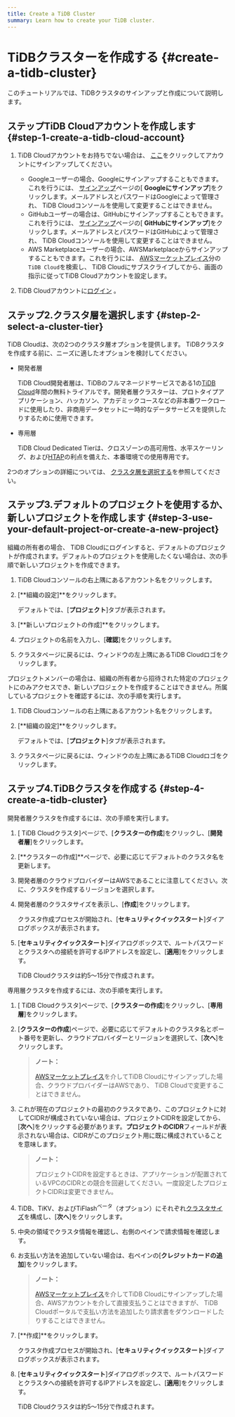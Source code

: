 ```yaml
---
title: Create a TiDB Cluster
summary: Learn how to create your TiDB cluster.
---
```


# TiDBクラスターを作成する {#create-a-tidb-cluster}

このチュートリアルでは、TiDBクラスタのサインアップと作成について説明します。

## ステップTiDB Cloudアカウントを作成します {#step-1-create-a-tidb-cloud-account}

1.  TiDB Cloudアカウントをお持ちでない場合は、 [ここ](https://tidbcloud.com/signup)をクリックしてアカウントにサインアップしてください。

    -   Googleユーザーの場合、Googleにサインアップすることもできます。これを行うには、 [サインアップ](https://tidbcloud.com/signup)ページの[ **Googleにサインアップ**]をクリックします。メールアドレスとパスワードはGoogleによって管理され、 TiDB Cloudコンソールを使用して変更することはできません。
    -   GitHubユーザーの場合は、GitHubにサインアップすることもできます。これを行うには、 [サインアップ](https://tidbcloud.com/signup)ページの[ **GitHubにサインアップ**]をクリックします。メールアドレスとパスワードはGitHubによって管理され、 TiDB Cloudコンソールを使用して変更することはできません。
    -   AWS Marketplaceユーザーの場合、AWSMarketplaceからサインアップすることもできます。これを行うには、 [AWSマーケットプレイス](https://aws.amazon.com/marketplace)分の`TiDB Cloud`を検索し、 TiDB Cloudにサブスクライブしてから、画面の指示に従ってTiDB Cloudアカウントを設定します。

2.  TiDB Cloudアカウントに[ログイン](https://tidbcloud.com/) 。

## ステップ2.クラスタ層を選択します {#step-2-select-a-cluster-tier}

TiDB Cloudは、次の2つのクラスタ層オプションを提供します。 TiDBクラスタを作成する前に、ニーズに適したオプションを検討してください。

-   開発者層

    TiDB Cloud開発者層は、TiDBのフルマネージドサービスである1の[TiDB Cloud](https://pingcap.com/products/tidbcloud)年間の無料トライアルです。開発者層クラスターは、プロトタイプアプリケーション、ハッカソン、アカデミックコースなどの非本番ワークロードに使用したり、非商用データセットに一時的なデータサービスを提供したりするために使用できます。

-   専用層

    TiDB Cloud Dedicated Tierは、クロスゾーンの高可用性、水平スケーリング、および[HTAP](https://en.wikipedia.org/wiki/Hybrid_transactional/analytical_processing)の利点を備えた、本番環境での使用専用です。

2つのオプションの詳細については、 [クラスタ層を選択する](/tidb-cloud/select-cluster-tier.md)を参照してください。

## ステップ3.デフォルトのプロジェクトを使用するか、新しいプロジェクトを作成します {#step-3-use-your-default-project-or-create-a-new-project}

組織の所有者の場合、 TiDB Cloudにログインすると、デフォルトのプロジェクトが作成されます。デフォルトのプロジェクトを使用したくない場合は、次の手順で新しいプロジェクトを作成できます。

1.  TiDB Cloudコンソールの右上隅にあるアカウント名をクリックします。

2.  [**組織の設定]**をクリックします。

    デフォルトでは、[**プロジェクト**]タブが表示されます。

3.  [**新しいプロジェクトの作成]**をクリックします。

4.  プロジェクトの名前を入力し、[**確認**]をクリックします。

5.  クラスタページに戻るには、ウィンドウの左上隅にあるTiDB Cloudロゴをクリックします。

プロジェクトメンバーの場合は、組織の所有者から招待された特定のプロジェクトにのみアクセスでき、新しいプロジェクトを作成することはできません。所属しているプロジェクトを確認するには、次の手順を実行します。

1.  TiDB Cloudコンソールの右上隅にあるアカウント名をクリックします。

2.  [**組織の設定]**をクリックします。

    デフォルトでは、[**プロジェクト**]タブが表示されます。

3.  クラスタページに戻るには、ウィンドウの左上隅にあるTiDB Cloudロゴをクリックします。

## ステップ4.TiDBクラスタを作成する {#step-4-create-a-tidb-cluster}

<SimpleTab>
<div label="Developer Tier">

開発者層クラスタを作成するには、次の手順を実行します。

1.  [ TiDB Cloudクラスタ]ページで、[**クラスターの作成**]をクリックし、[<strong>開発者層</strong>]をクリックします。

2.  [**クラスターの作成]**ページで、必要に応じてデフォルトのクラスタ名を更新します。

3.  開発者層のクラウドプロバイダーはAWSであることに注意してください。次に、クラスタを作成するリージョンを選択します。

4.  開発者層のクラスタサイズを表示し、[**作成**]をクリックします。

    クラスタ作成プロセスが開始され、[**セキュリティクイックスタート**]ダイアログボックスが表示されます。

5.  [**セキュリティクイックスタート**]ダイアログボックスで、ルートパスワードとクラスタへの接続を許可するIPアドレスを設定し、[<strong>適用</strong>]をクリックします。

    TiDB Cloudクラスタは約5〜15分で作成されます。

</div>

<div label="Dedicated Tier">

専用層クラスタを作成するには、次の手順を実行します。

1.  [ TiDB Cloudクラスタ]ページで、[**クラスターの作成**]をクリックし、[<strong>専用層</strong>]をクリックします。

2.  [**クラスターの作成**]ページで、必要に応じてデフォルトのクラスタ名とポート番号を更新し、クラウドプロバイダーとリージョンを選択して、[<strong>次へ</strong>]をクリックします。

    > **ノート：**
    >
    > [AWSマーケットプレイス](https://aws.amazon.com/marketplace)を介してTiDB Cloudにサインアップした場合、クラウドプロバイダーはAWSであり、 TiDB Cloudで変更することはできません。

3.  これが現在のプロジェクトの最初のクラスタであり、このプロジェクトに対してCIDRが構成されていない場合は、プロジェクトCIDRを設定してから、[**次へ**]をクリックする必要があります。<strong>プロジェクトのCIDR</strong>フィールドが表示されない場合は、CIDRがこのプロジェクト用に既に構成されていることを意味します。

    > **ノート：**
    >
    > プロジェクトCIDRを設定するときは、アプリケーションが配置されているVPCのCIDRとの競合を回避してください。一度設定したプロジェクトCIDRは変更できません。

4.  TiDB、TiKV、およびTiFlash<sup>ベータ</sup>（オプション）にそれぞれ[クラスタサイズ](/tidb-cloud/size-your-cluster.md)を構成し、[**次へ**]をクリックします。

5.  中央の領域でクラスタ情報を確認し、右側のペインで請求情報を確認します。

6.  お支払い方法を追加していない場合は、右ペインの[**クレジットカードの追加**]をクリックします。

    > **ノート：**
    >
    > [AWSマーケットプレイス](https://aws.amazon.com/marketplace)を介してTiDB Cloudにサインアップした場合、AWSアカウントを介して直接支払うことはできますが、 TiDB Cloudポータルで支払い方法を追加したり請求書をダウンロードしたりすることはできません。

7.  [**作成]**をクリックします。

    クラスタ作成プロセスが開始され、[**セキュリティクイックスタート**]ダイアログボックスが表示されます。

8.  [**セキュリティクイックスタート**]ダイアログボックスで、ルートパスワードとクラスタへの接続を許可するIPアドレスを設定し、[<strong>適用</strong>]をクリックします。

    TiDB Cloudクラスタは約5〜15分で作成されます。

</div>
</SimpleTab>
